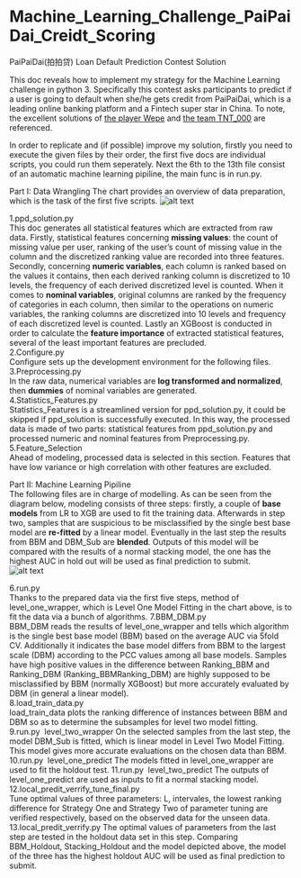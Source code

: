 # Machine_Learning_Challenge_PaiPaiDai_Creidt_Scoring
PaiPaiDai(拍拍贷) Loan Default Prediction Contest Solution  

This doc reveals how to implement my strategy for the Machine Learning challenge in python 3. Specifically this contest asks participants to predict if a user is going to default when she/he gets credit from PaiPaiDai, which is a leading online banking platform and a Fintech super star in China. To note, the excellent solutions of [the player Wepe](http://bbs.pkbigdata.com/static/348_detail.html) and [the team TNT_000](http://bbs.pkbigdata.com/static/417_detail.html) are referenced.  

In order to replicate and (if possible) improve my solution, firstly you need to execute the given files by their order, the first five docs are individual scripts, you could run them seperately. Next the 6th to the 13th file consist of an automatic machine learning pipiline, the main func is in run.py.  

Part I: Data Wrangling
The  chart  provides  an  overview  of data  preparation, which  is  the  task  of  the  first  five  scripts.
![alt text](https://github.com/PengInGitHub/Machine_Learning_Challenge_PaiPaiDai_Creidt_Scoring/blob/master/data_preparation.png)

1.ppd_solution.py  
This doc generates all statistical features which are extracted from raw data. Firstly, statistical
features concerning **missing values**: the count of missing value per user, ranking of the
user’s count of missing value in the column and the discretized ranking value are recorded
into three features. Secondly, concerning **numeric variables**, each column is ranked based
on the values it contains, then each derived ranking column is discretized to 10 levels, the
frequency of each derived discretized level is counted. When it comes to **nominal
variables**, original columns are ranked by the frequency of categories in each column, then
similar to the operations on numeric variables, the ranking columns are discretized into 10
levels and frequency of each discretized level is counted. Lastly an XGBoost is conducted
in order to calculate the **feature importance** of extracted statistical features, several of the
least  important  features  are  precluded.  
2.Configure.py  
Configure  sets  up  the  development  environment  for  the  following  files.  
3.Preprocessing.py  
In the raw data, numerical variables are **log transformed and normalized**, then **dummies** of
nominal  variables  are  generated.  
4.Statistics_Features.py  
Statistics_Features is a streamlined version for ppd_solution.py, it could be skipped if
ppd_solution is successfully executed. In this way, the processed data is made of two parts:
statistical features from ppd_solution.py and processed numeric and nominal features from
Preprocessing.py.  
5.Feature_Selection  
Ahead of modeling, processed data is selected in this section. Features that have low
variance  or  high  correlation  with  other  features  are  excluded.  

Part II: Machine Learning Pipiline  
The following files are in charge of modelling. As can be seen from the diagram below,
modeling consists of three steps: firstly, a couple of **base models** from LR to XGB are used
to fit the training data. Afterwards in step two, samples that are suspicious to be
misclassified by the single best base model are **re-fitted** by a linear model. Eventually in the
last step the results from BBM and DBM_Sub are **blended**. Outputs of this model will be
compared with the results of a normal stacking model, the one has the highest AUC in
hold out  will  be  used  as  final  prediction  to  submit.  
![alt text](https://github.com/PengInGitHub/Machine_Learning_Challenge_PaiPaiDai_Creidt_Scoring/blob/master/modelling.png)

6.run.py  
Thanks to the prepared data via the first five steps, method of level_one_wrapper, which is
Level  One  Model  Fitting  in  the  chart  above,  is  to  fit  the  data  via  a  bunch  of  algorithms.
7.BBM_DBM.py  
BBM_DBM reads the results of level_one_wrapper and tells which algorithm is the single
best base model (BBM) based on the average AUC via 5­fold CV. Additionally it indicates
the base model differs from BBM to the largest scale (DBM) according to the PCC values
among all base models. Samples have high positive values in the difference between
Ranking_BBM and Ranking_DBM (Ranking_BBM­Ranking_DBM) are highly supposed
to be misclassified by BBM (normally XGBoost) but more accurately evaluated by DBM
(in  general  a  linear  model).  
8.load_train_data.py  
load_train_data plots the ranking difference of instances between BBM and DBM so as to
determine  the  subsamples  for  level  two  model  fitting.  
9.run.py    ­  level_two_wrapper
On the selected samples from the last step, the model DBM_Sub is fitted, which is linear
model in Level Two Model Fitting. This model gives more accurate evaluations on the
chosen  data  than  BBM.
10.run.py    ­  level_one_predict
The  models  fitted  in  level_one_wrapper  are  used  to  fit  the  hold­out  test.
11.run.py    ­  level_two_predict
The  outputs  of  level_one_predict  are  used  as  inputs  to  fit  a  normal  stacking  model.
12.local_predit_verrify_tune_final.py  
Tune optimal values of three parameters: L, intervales, the lowest ranking difference for
Strategy One and Strategy Two of parameter tuning are verified respectively, based on the
observed  data  for  the  unseen  data.  
13.local_predit_verrify.py
The optimal values of parameters from the last step are tested in the hold­out data set in
this step. Comparing BBM_Holdout, Stacking_Holdout and the model depicted above, the
model  of  the  three  has  the  highest  hold­out  AUC  will  be  used  as  final  prediction  to  submit.
